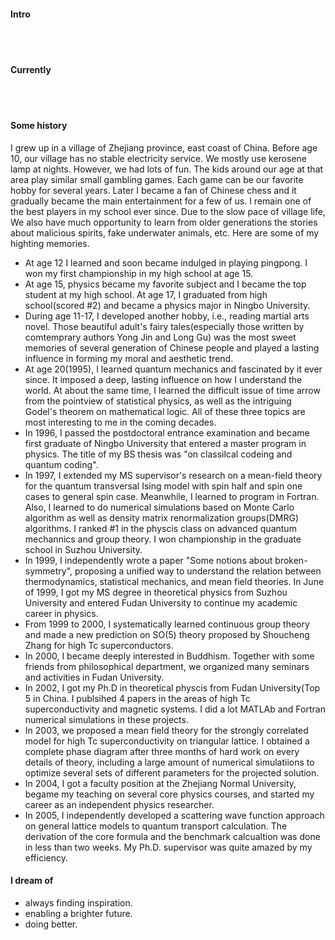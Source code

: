 
#### Intro


<!-- I am a co-founder and the CTO of [Arthena](https://arthena.com) where I work on engineering infrastructure and build tools to price fine art. My primary job functions are as a data scientist and software engineer.
<br>
I am available to consult on interesting projects. I am particularly interested in social impact, education, inclusivity, and space. I enjoy advising companies and may even be available for pro-bono work depending on the time commitment and the project. If you would like to arrange a meeting, I am based in New York but travel to the San Francisco Bay Area frequently.
 -->
<br><br>

#### Currently


<!--
At Arthena I have learned how to build teams and manage people, build relationships with customers, sell enterprise products, and build on-line predictive models for production environments. I've also learned how to build and maintain large web applications (see [arthena.com](https://arthena.com)).-->
<br><br>

#### Some history
I grew up in a village of Zhejiang province, east coast of China. Before age 10, our village has no stable electricity service. We mostly use kerosene lamp at nights. However, we had lots of fun. The kids around our age at that area play similar small gambling games. Each game can be our favorite hobby for several years. Later I became a fan of Chinese chess and it gradually became the main entertainment for a few of us. I remain one of the best players in my school ever since. Due to the slow pace of village life, We also have much opportunity to learn from older generations the stories about malicious spirits, fake underwater animals, etc. Here are some of my highting memories.     

- At age 12 I learned and soon became indulged in playing pingpong. I won my first championship in my high school at age 15.   
- At age 15, physics became my favorite subject and I became the top student at my high school. At age 17, I graduated from high school(scored #2) and became a physics major in Ningbo University. 
- During age 11-17, I developed another hobby, i.e., reading martial arts novel. Those beautiful adult's fairy tales(especially those written by comtemprary authors Yong Jin and Long Gu) was the most sweet memories of several generation of Chinese people and played a lasting influence in forming my moral and aesthetic trend.  
- At age 20(1995), I learned quantum mechanics and fascinated by it ever since. It imposed a deep, lasting influence on how I understand the world. At about the same time, I learned the difficult issue of time arrow from the  pointview of statistical physics, as well as the intriguing Godel's theorem on mathematical logic. All of these three topics are most interesting to me in the coming decades.
- In 1996, I passed the postdoctoral entrance examination and became first graduate of Ningbo University that entered a master program in physics. The title of my BS thesis was "on classilcal codeing and quantum coding". 
- In 1997, I extended my MS supervisor's research on a mean-field theory for the quantum transversal Ising model with spin half and spin one cases to general spin case. Meanwhile, I learned to program in Fortran. Also, I learned to do numerical simulations based on Monte Carlo algorithm as well as density matrix renormalization groups(DMRG) algorithms. I ranked #1 in the physcis class on advanced quantum mechannics and group theory. I won championship in the graduate school in Suzhou University. 
- In 1999, I independently wrote a paper "Some notions about broken-symmetry", proposing a unified way to understand the relation between thermodynamics, statistical mechanics, and mean field theories. In June of 1999, I got my MS degree in theoretical physics from Suzhou University and entered Fudan University to continue my academic career in physics.
- From 1999 to 2000, I systematically learned continuous group theory and made a new prediction on SO(5) theory proposed by Shoucheng Zhang for high Tc superconductors.
- In 2000,  I became deeply interested in Buddhism. Together with some friends from philosophical department, we organized many seminars and activities in Fudan University.
- In 2002, I got my Ph.D in theoretical physcis from Fudan University(Top 5 in China. I publsihed 4 papers in the areas of high Tc superconductivity and magnetic systems. I did a lot MATLAb and Fortran numerical simulations in these projects.
- In 2003, we proposed a mean field theory for the strongly correlated model for high Tc superconductivity on triangular lattice. I obtained a complete phase diagram after three months of hard work on every details of theory, including a large amount of numerical simulatiions to optimize several sets of different parameters for the projected solution.
- In 2004, I got a faculty position at the Zhejiang Normal University, begame my teaching on several core physics courses, and started my career as an independent physics researcher. 
- In 2005, I independently developed a scattering wave function approach on general lattice models to quantum transport calculation. The derivation of the core formula and the benchmark calcualtion was done in less than two weeks. My Ph.D. supervisor was quite amazed by my efficiency. 



<!--
- My parents put a computer in my bedroom in 1993 when I was 3. It was an old Tandy that ran MS-DOS. My favorite games were Street Rod 2, Wolfenstein 3D, and Tom and Jerry. It had a mechanical keyboard and a turbo button. To this day, I still don't know what pressing the turbo button really did.

- We subscribed to AOL in 1995. I still remember installing it from a floppy disk onto our brand new Packard Bell. It took years for me to send my first email.

- In the summer of 1996, my uncle purchased [MegaRace](https://en.wikipedia.org/wiki/MegaRace) from [Media Play](https://en.wikipedia.org/wiki/Media_Play) and installed it on my mom's work computer. I might have endangered her business by using her computer too much.

- At 7, I discovered the mini-games hidden in Microsoft Office. I also beat Minesweeper on expert for the first time.

- At 8, my parents bought me a Sony Mavica MVC-FD71 digital camera after I stole their SLR one too many times. It could fit 10 images to a floppy disk at a 0.3MP resolution. I still have it and it still works. I've been taking photographs ever since, now with a Nikon D750, D800, and occasionally with a Mamiya 6II.

- At 10, I built my first website with Microsoft FrontPage on our Pentium III [Gateway](https://en.wikipedia.org/wiki/Gateway,_Inc.). My website was terrible.

- I was 11 when I built my first [Tesla Coil](https://en.wikipedia.org/wiki/Tesla_coil) (without the permission of my parents). Over the next few years, I built several more including one of the first audio modulated coils and one of the first DRSSTCs.

- When I was 12, I set the all-time high record at my local laser tag facility by reverse engineering the charging station and weapon protocols with a photo-resistor, micro-cassette recorder, and a lot of patience. I was unstoppable.

- At 13, I went to space camp and fell in love. I went back two more times and promised myself that I'd work in space. I've since helped build three generations of satellites and have tangentially worked on two more.

- At 14, I was almost expelled for finding a backdoor into my high school's file server and telling everyone but the faculty members about it. Later that year, I figured out how to turn off the internet firewall by editing system registry keys. I anonymously shared my work months later.

- At 16, I participated in a foreign exchange program in Dortmund, Germany. Since then, I've gone back almost every year.

- 14 - 17, I played a lot of video games. My favorites included Counter Strike Source, Command and Conquer 3, Halo 2, and Age of Empires 3.

- At 18, In the summer before college, my friends and I started playing <a href="https://en.wikipedia.org/wiki/Quidditch_(sport)">Muggle Quidditch</a>. We went on to start over 8 teams in the [International Quidditch Association](https://en.wikipedia.org/wiki/International_Quidditch_Association) including the [Buffalo Quidditch Society](https://www.facebook.com/buffaloquidditch/). At our height, we were ranked third in the IQA. Although I don't play anymore, you can still see pictures of me holding a broom while wearing a chess camp t-shirt on facebook.

- At 19, I took my first graduate course and published my first academic paper.

- At 20, I coauthored a grant to build a satellite and managed a 60+ person team through the end of undergrad. You can read more about that [here](https://ubnl.space/glados/).

You can ask me in person for other stories that I'm afraid to share with the internet.
<br><br>
#### I like
- Skiing
- Sailing and the sea
- Space
- Summer
- [Books](https://www.goodreads.com/mdangelo)
- Colored pencils (Faber-Castell Polychromos)
- Podcasts ([Planet Money](https://www.npr.org/sections/money/), [The Indicator](https://www.npr.org/podcasts/510325/the-indicator-from-planet-money), [99% Invisible](https://99percentinvisible.org/episodes/), [The Economist](http://radio.economist.com/), [Radiolab](https://www.wnycstudios.org/shows/radiolab), [Hidden Brain](https://www.npr.org/series/423302056/hidden-brain), [Inquiring Minds](https://inquiring.show), and others)
- [Good design](/)
- [Photography](https://instagram.com/dangelosaurus)

#### Travel / Geography

- I am from originally from Buffalo, New York. I have since lived in
Palo Alto, Mountain View, San Francisco, Seattle, and New York.

- I've been to ~ 50 countries, some of which I have forgotten, and many of which I would like to revisit.

- In 2016, I visited: Canada, Ethiopia, Austria, Germany, Belgium, Ireland, Northern Ireland, Italy, Romania, Sweden, Norway, Svalbard, Panama, Costa Rica, Uganda, Japan, and the UAE, mostly in that order.

- In 2017, I visited: Canada, Japan, Denmark, Germany, Sweden, Estonia, Russia, the Netherlands, Belgium, the U.K., Spain, Iceland, France, Switzerland, Ethiopia, and Luxembourg.

- In 2018, I visited: Canada, France, Italy, Israel, and the U.K.

- In 2019, I visited: Canada, England, France, and Switzerland. I plan to visit:  Norway.

- I am an Oregon Trail II enthusiast.

#### Fun facts

- I have a list of thousands of ideas, like creating matching bow ties for cats and humans.
- I almost always have a sketchbook with me.
- I can't locate every country on a map.
- I operate a [small angel fund](http://skepticalinvestments.biz/) with terrible returns.
- I break about 30 traffic laws on an [electric skateboard](https://boostedboards.com/vehicles/shortboards/boosted-mini-x), [onewheel](https://onewheel.com/products/xr), or [bicycle](https://www.citibikenyc.com/) every single day.
- I added this page because so many people complained that my site was just a resume. -->

#### I dream of
- always finding inspiration.
- enabling a brighter future.
- doing better.
<!-- 
- always finding inspiration.
- enabling a brighter future.
- doing better.
- no one checking my commit history for early drafts of this file. -->
